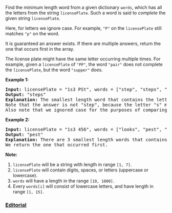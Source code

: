 Find the minimum length word from a given dictionary `words`, which has all the letters from the string `licensePlate`. Such a word is said to *complete* the given string `licensePlate`.

Here, for letters we ignore case. For example, `"P"` on the `licensePlate` still matches `"p"` on the word.

It is guaranteed an answer exists. If there are multiple answers, return the one that occurs first in the array.

The license plate might have the same letter occurring multiple times. For example, given a `licensePlate` of `"PP"`, the word `"pair"` does not complete the `licensePlate`, but the word `"supper"` does.

**Example 1:**
<pre>
<b>Input:</b> licensePlate = "1s3 PSt", words = ["step", "steps", "stripe", "stepple"]
<b>Output:</b> "steps"
<b>Explanation:</b> The smallest length word that contains the letters "S", "P", "S", and "T".
Note that the answer is not "step", because the letter "s" must occur in the word twice.
Also note that we ignored case for the purposes of comparing whether a letter exists in the word.
</pre>

**Example 2:**
<pre>
<b>Input:</b> licensePlate = "1s3 456", words = ["looks", "pest", "stew", "show"]
<b>Output:</b> "pest"
<b>Explanation:</b> There are 3 smallest length words that contains the letters "s".
We return the one that occurred first.
</pre>

**Note:**

 1. `licensePlate` will be a string with length in range `[1, 7]`.
 2. `licensePlate` will contain digits, spaces, or letters (uppercase or lowercase).
 3. `words` will have a length in the range `[10, 1000]`.
 4. Every `words[i]` will consist of lowercase letters, and have length in range `[1, 15]`.
 
### [Editorial](https://leetcode.com/articles/shortest-completing-word/)
